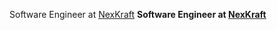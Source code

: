 Software Engineer at [NexKraft](https://www.nexkraft.com/)
**Software Engineer at [NexKraft](https://www.nexkraft.com/)**

